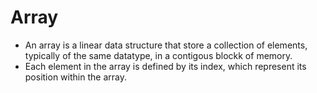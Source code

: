 # Array
- An array is a linear data structure that store a collection of elements, typically of the same datatype, in a contigous blockk of memory.
- Each element in the array is defined by its index, which represent its position within the array.